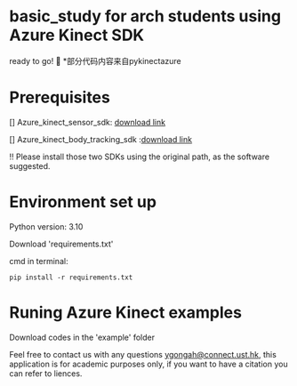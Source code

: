 # basic_study for arch students using Azure Kinect SDK 
ready to go! :whale:
*部分代码内容来自pykinectazure

# Prerequisites
[] Azure_kinect_sensor_sdk: [download link](https://github.com/microsoft/Azure-Kinect-Sensor-SDK/blob/develop/docs/usage.md)

[] Azure_kinect_body_tracking_sdk :[download link](https://learn.microsoft.com/en-us/azure/kinect-dk/body-sdk-download)



!! Please install those two SDKs using the original path, as the software suggested. 

#  Environment set up

Python version: 3.10

Download 'requirements.txt'

cmd in terminal:

```
pip install -r requirements.txt

```

# Runing Azure Kinect examples 

Download codes in the 'example' folder

Feel free to contact us with any questions ygongah@connect.ust.hk, this application is for academic purposes only, if you want to have a citation you can refer to liences.







